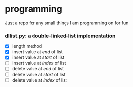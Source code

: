 # programming
Just a repo for any small things I am programming on for fun

### dllist.py: a double-linked-list implementation
* [x] length method
* [x] insert value at *end* of list
* [x] insert value at *start* of list
* [ ] insert value at *index* of list
* [ ] delete value at *end* of list
* [ ] delete value at *start* of list
* [ ] delete value at *index* of list
